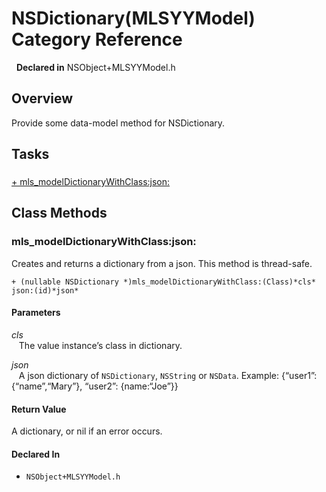 # NSDictionary(MLSYYModel) Category Reference

&nbsp;&nbsp;**Declared in** NSObject+MLSYYModel.h  

## Overview

Provide some data-model method for NSDictionary.

## Tasks

### 

[+&nbsp;mls_modelDictionaryWithClass:json:](#//api/name/mls_modelDictionaryWithClass:json:)  

<a title="Class Methods" name="class_methods"></a>
## Class Methods

<a name="//api/name/mls_modelDictionaryWithClass:json:" title="mls_modelDictionaryWithClass:json:"></a>
### mls_modelDictionaryWithClass:json:

Creates and returns a dictionary from a json.
This method is thread-safe.

`+ (nullable NSDictionary *)mls_modelDictionaryWithClass:(Class)*cls* json:(id)*json*`

#### Parameters

*cls*  
&nbsp;&nbsp;&nbsp;The value instance&rsquo;s class in dictionary.  

*json*  
&nbsp;&nbsp;&nbsp;A json dictionary of <code>NSDictionary</code>, <code>NSString</code> or <code>NSData</code>.
              Example: {&ldquo;user1&rdquo;:{&ldquo;name&rdquo;,&ldquo;Mary&rdquo;}, &ldquo;user2&rdquo;: {name:&ldquo;Joe&rdquo;}}  

#### Return Value
A dictionary, or nil if an error occurs.

#### Declared In
* `NSObject+MLSYYModel.h`

